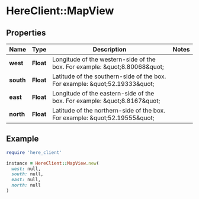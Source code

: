 # HereClient::MapView

## Properties

| Name | Type | Description | Notes |
| ---- | ---- | ----------- | ----- |
| **west** | **Float** | Longitude of the western-side of the box. For example: \&quot;8.80068\&quot; |  |
| **south** | **Float** | Latitude of the southern-side of the box. For example: \&quot;52.19333\&quot; |  |
| **east** | **Float** | Longitude of the eastern-side of the box. For example: \&quot;8.8167\&quot; |  |
| **north** | **Float** | Latitude of the northern-side of the box. For example: \&quot;52.19555\&quot; |  |

## Example

```ruby
require 'here_client'

instance = HereClient::MapView.new(
  west: null,
  south: null,
  east: null,
  north: null
)
```

